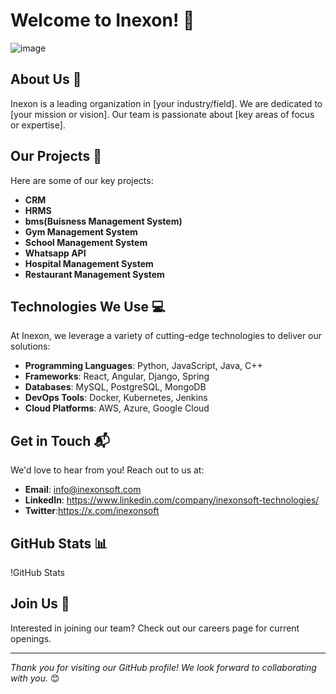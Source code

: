 # Welcome to Inexon! 🚀

![image](https://github.com/user-attachments/assets/639f1a6a-e00e-42e6-8c41-44e5c1567bf0)

## About Us 🌟
Inexon is a leading organization in [your industry/field]. We are dedicated to [your mission or vision]. Our team is passionate about [key areas of focus or expertise].

## Our Projects 📂
Here are some of our key projects:
- **CRM**
- **HRMS**
- **bms(Buisness Management System)**
- **Gym Management System**
- **School Management System**
- **Whatsapp API**
- **Hospital Management System**
- **Restaurant Management System**


## Technologies We Use 💻
At Inexon, we leverage a variety of cutting-edge technologies to deliver our solutions:
- **Programming Languages**: Python, JavaScript, Java, C++
- **Frameworks**: React, Angular, Django, Spring
- **Databases**: MySQL, PostgreSQL, MongoDB
- **DevOps Tools**: Docker, Kubernetes, Jenkins
- **Cloud Platforms**: AWS, Azure, Google Cloud

## Get in Touch 📬
We'd love to hear from you! Reach out to us at:
- **Email**: info@inexonsoft.com
- **LinkedIn**: https://www.linkedin.com/company/inexonsoft-technologies/
- **Twitter**:https://x.com/inexonsoft

  
## GitHub Stats 📊
!GitHub Stats <!-- Replace with your GitHub username -->

## Join Us 💼
Interested in joining our team? Check out our careers page for current openings.

---

*Thank you for visiting our GitHub profile! We look forward to collaborating with you.* 😊
